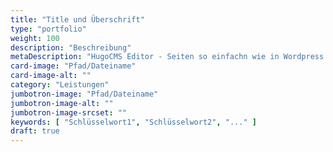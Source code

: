 ```yaml
---
title: "Title und Überschrift"
type: "portfolio"
weight: 100
description: "Beschreibung"
metaDescription: "HugoCMS Editor - Seiten so einfachn wie in Wordpress editieren✓ Hocheffizentes, nachhaltiges Hugo-Theme✓ ...✓"
card-image: "Pfad/Dateiname"
card-image-alt: ""
category: "Leistungen"
jumbotron-image: "Pfad/Dateiname"
jumbotron-image-alt: ""
jumbotron-image-srcset: ""
keywords: [ "Schlüsselwort1", "Schlüsselwort2", "..." ]
draft: true
---
```

